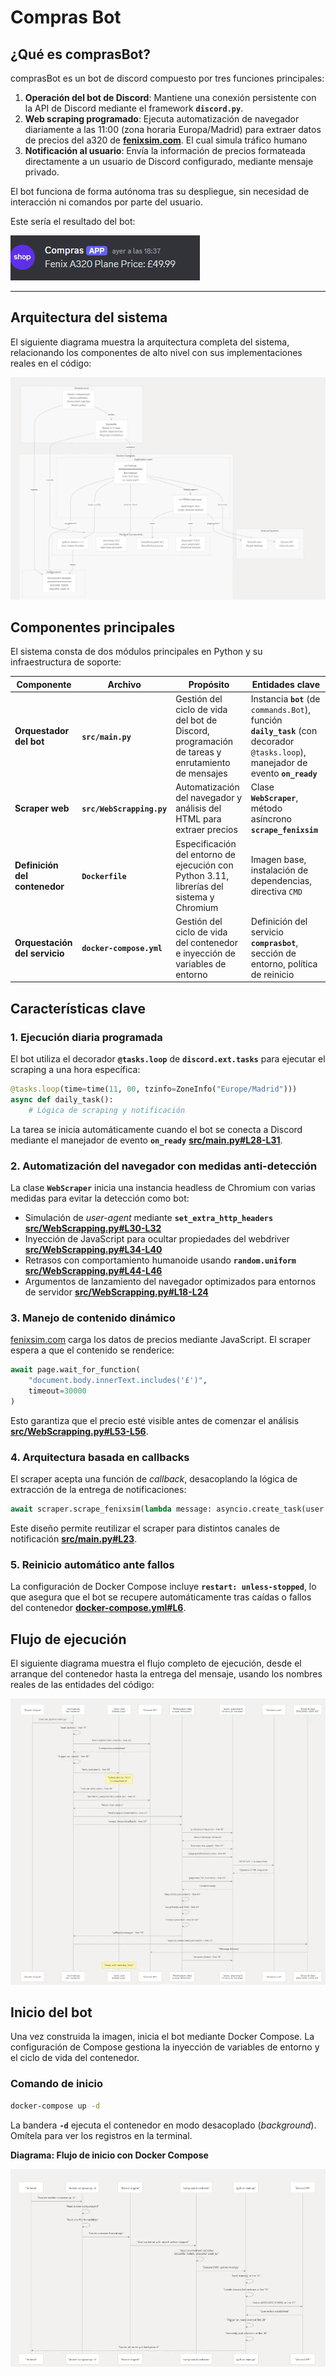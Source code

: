 # Compras Bot

## **¿Qué es comprasBot?**

comprasBot es un bot de discord  compuesto por tres funciones principales:

1. **Operación del bot de Discord**: Mantiene una conexión persistente con la API de Discord mediante el framework **`discord.py`**.
2. **Web scraping programado**: Ejecuta automatización de navegador diariamente a las 11:00 (zona horaria Europa/Madrid) para extraer datos de precios del a320 de [**fenixsim.com**](http://fenixsim.com/). El cual simula tráfico humano
3. **Notificación al usuario**: Envía la información de precios formateada directamente a un usuario de Discord configurado, mediante mensaje privado.

El bot funciona de forma autónoma tras su despliegue, sin necesidad de interacción ni comandos por parte del usuario.

Este sería el resultado del bot:

![image.png](./images/image.png)

---

## **Arquitectura del sistema**

El siguiente diagrama muestra la arquitectura completa del sistema, relacionando los componentes de alto nivel con sus implementaciones reales en el código:

![image.png](./images/image%201.png)

## **Componentes principales**

El sistema consta de dos módulos principales en Python y su infraestructura de soporte:

| **Componente** | **Archivo** | **Propósito** | **Entidades clave** |
| --- | --- | --- | --- |
| **Orquestador del bot** | **`src/main.py`** | Gestión del ciclo de vida del bot de Discord, programación de tareas y enrutamiento de mensajes | Instancia **`bot`** (de `commands.Bot`), función **`daily_task`** (con decorador `@tasks.loop`), manejador de evento **`on_ready`** |
| **Scraper web** | **`src/WebScrapping.py`** | Automatización del navegador y análisis del HTML para extraer precios | Clase **`WebScraper`**, método asíncrono **`scrape_fenixsim`** |
| **Definición del contenedor** | **`Dockerfile`** | Especificación del entorno de ejecución con Python 3.11, librerías del sistema y Chromium | Imagen base, instalación de dependencias, directiva `CMD` |
| **Orquestación del servicio** | **`docker-compose.yml`** | Gestión del ciclo de vida del contenedor e inyección de variables de entorno | Definición del servicio **`comprasbot`**, sección de entorno, política de reinicio |

## **Características clave**

### **1. Ejecución diaria programada**

El bot utiliza el decorador **`@tasks.loop`** de **`discord.ext.tasks`** para ejecutar el scraping a una hora específica:

```python
@tasks.loop(time=time(11, 00, tzinfo=ZoneInfo("Europe/Madrid")))
async def daily_task():
    # Lógica de scraping y notificación

```

La tarea se inicia automáticamente cuando el bot se conecta a Discord mediante el manejador de evento **`on_ready`** [**src/main.py#L28-L31**](https://github.com/Luisalberto2020/comprasBot/blob/aab653e9/src/main.py#L28-L31).

### **2. Automatización del navegador con medidas anti-detección**

La clase **`WebScraper`** inicia una instancia headless de Chromium con varias medidas para evitar la detección como bot:

- Simulación de *user-agent* mediante **`set_extra_http_headers`** [**src/WebScrapping.py#L30-L32**](https://github.com/Luisalberto2020/comprasBot/blob/aab653e9/src/WebScrapping.py#L30-L32)
- Inyección de JavaScript para ocultar propiedades del webdriver [**src/WebScrapping.py#L34-L40**](https://github.com/Luisalberto2020/comprasBot/blob/aab653e9/src/WebScrapping.py#L34-L40)
- Retrasos con comportamiento humanoide usando **`random.uniform`** [**src/WebScrapping.py#L44-L46**](https://github.com/Luisalberto2020/comprasBot/blob/aab653e9/src/WebScrapping.py#L44-L46)
- Argumentos de lanzamiento del navegador optimizados para entornos de servidor [**src/WebScrapping.py#L18-L24**](https://github.com/Luisalberto2020/comprasBot/blob/aab653e9/src/WebScrapping.py#L18-L24)

### **3. Manejo de contenido dinámico**

[fenixsim.com](http://fenixsim.com/) carga los datos de precios mediante JavaScript. El scraper espera a que el contenido se renderice:

```python
await page.wait_for_function(
    "document.body.innerText.includes('£')",
    timeout=30000
)

```

Esto garantiza que el precio esté visible antes de comenzar el análisis [**src/WebScrapping.py#L53-L56**](https://github.com/Luisalberto2020/comprasBot/blob/aab653e9/src/WebScrapping.py#L53-L56).

### **4. Arquitectura basada en callbacks**

El scraper acepta una función de *callback*, desacoplando la lógica de extracción de la entrega de notificaciones:

```python
await scraper.scrape_fenixsim(lambda message: asyncio.create_task(user.send(message)))

```

Este diseño permite reutilizar el scraper para distintos canales de notificación [**src/main.py#L23**](https://github.com/Luisalberto2020/comprasBot/blob/aab653e9/src/main.py#L23).

### **5. Reinicio automático ante fallos**

La configuración de Docker Compose incluye **`restart: unless-stopped`**, lo que asegura que el bot se recupere automáticamente tras caídas o fallos del contenedor [**docker-compose.yml#L6**](https://github.com/Luisalberto2020/comprasBot/blob/aab653e9/docker-compose.yml#L6).

## **Flujo de ejecución**

El siguiente diagrama muestra el flujo completo de ejecución, desde el arranque del contenedor hasta la entrega del mensaje, usando los nombres reales de las entidades del código:

![image.png](./images/image%202.png)

## **Inicio del bot**

Una vez construida la imagen, inicia el bot mediante Docker Compose. La configuración de Compose gestiona la inyección de variables de entorno y el ciclo de vida del contenedor.

### **Comando de inicio**

```bash
docker-compose up -d

```

La bandera **`-d`** ejecuta el contenedor en modo desacoplado (*background*). Omítela para ver los registros en la terminal.

**Diagrama: Flujo de inicio con Docker Compose**

![image.png](./images/image%203.png)